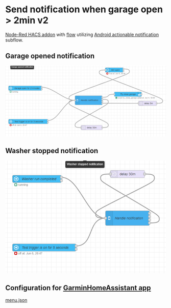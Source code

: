 
# Send notification when garage open > 2min v2

[Node-Red HACS addon](https://github.com/hassio-addons/addon-node-red) with [flow](/homeassistant/node-red/flows.json) utilizing [Android actionable notification](https://zachowj.github.io/node-red-contrib-home-assistant-websocket/cookbook/actionable-notifications-subflow-for-android.html) subflow.

## Garage opened notification
![image](./node-red/garage-opened-notification.png)

## Washer stopped notification
![image](./node-red/washer-stopped-notification.png)

## Configuration for [GarminHomeAssistant app](https://apps.garmin.com/en-US/apps/61c91d28-ec5e-438d-9f83-39e9f45b199d)
[menu.json](./www/garmin/menu.json)  